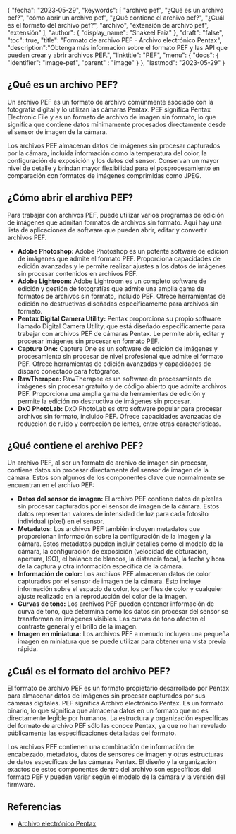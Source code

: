 {
"fecha": "2023-05-29",
  "keywords": [
"archivo pef",
"¿Qué es un archivo pef?",
"cómo abrir un archivo pef",
"¿Qué contiene el archivo pef?",
"¿Cuál es el formato del archivo pef?",
"archivo",
"extensión de archivo pef",
"extensión"
],
  "author": {
"display_name": "Shakeel Faiz"
},
"draft": "false",
"toc": true,
"title": "Formato de archivo PEF - Archivo electrónico Pentax",
  "description":"Obtenga más información sobre el formato PEF y las API que pueden crear y abrir archivos PEF.",
"linktitle": "PEF",
  "menu": {
    "docs": {
      "identifier": "image-pef",
"parent" : "image"
}
},
"lastmod": "2023-05-29"
}

## ¿Qué es un archivo PEF?

Un archivo PEF es un formato de archivo comúnmente asociado con la fotografía digital y lo utilizan las cámaras Pentax. PEF significa Pentax Electronic File y es un formato de archivo de imagen sin formato, lo que significa que contiene datos mínimamente procesados directamente desde el sensor de imagen de la cámara.

Los archivos PEF almacenan datos de imágenes sin procesar capturados por la cámara, incluida información como la temperatura del color, la configuración de exposición y los datos del sensor. Conservan un mayor nivel de detalle y brindan mayor flexibilidad para el posprocesamiento en comparación con formatos de imágenes comprimidas como JPEG.

## ¿Cómo abrir el archivo PEF?

Para trabajar con archivos PEF, puede utilizar varios programas de edición de imágenes que admitan formatos de archivos sin formato. Aquí hay una lista de aplicaciones de software que pueden abrir, editar y convertir archivos PEF.

- **Adobe Photoshop:** Adobe Photoshop es un potente software de edición de imágenes que admite el formato PEF. Proporciona capacidades de edición avanzadas y le permite realizar ajustes a los datos de imágenes sin procesar contenidos en archivos PEF.
- **Adobe Lightroom:** Adobe Lightroom es un completo software de edición y gestión de fotografías que admite una amplia gama de formatos de archivos sin formato, incluido PEF. Ofrece herramientas de edición no destructivas diseñadas específicamente para archivos sin formato.
- **Pentax Digital Camera Utility:** Pentax proporciona su propio software llamado Digital Camera Utility, que está diseñado específicamente para trabajar con archivos PEF de cámaras Pentax. Le permite abrir, editar y procesar imágenes sin procesar en formato PEF.
- **Capture One:** Capture One es un software de edición de imágenes y procesamiento sin procesar de nivel profesional que admite el formato PEF. Ofrece herramientas de edición avanzadas y capacidades de disparo conectado para fotógrafos.
- **RawTherapee:** RawTherapee es un software de procesamiento de imágenes sin procesar gratuito y de código abierto que admite archivos PEF. Proporciona una amplia gama de herramientas de edición y permite la edición no destructiva de imágenes sin procesar.
- **DxO PhotoLab:** DxO PhotoLab es otro software popular para procesar archivos sin formato, incluido PEF. Ofrece capacidades avanzadas de reducción de ruido y corrección de lentes, entre otras características.

## ¿Qué contiene el archivo PEF?

Un archivo PEF, al ser un formato de archivo de imagen sin procesar, contiene datos sin procesar directamente del sensor de imagen de la cámara. Estos son algunos de los componentes clave que normalmente se encuentran en el archivo PEF:

- **Datos del sensor de imagen:** El archivo PEF contiene datos de píxeles sin procesar capturados por el sensor de imagen de la cámara. Estos datos representan valores de intensidad de luz para cada fotosito individual (píxel) en el sensor.
- **Metadatos:** Los archivos PEF también incluyen metadatos que proporcionan información sobre la configuración de la imagen y la cámara. Estos metadatos pueden incluir detalles como el modelo de la cámara, la configuración de exposición (velocidad de obturación, apertura, ISO), el balance de blancos, la distancia focal, la fecha y hora de la captura y otra información específica de la cámara.
- **Información de color:** Los archivos PEF almacenan datos de color capturados por el sensor de imagen de la cámara. Esto incluye información sobre el espacio de color, los perfiles de color y cualquier ajuste realizado en la reproducción del color de la imagen.
- **Curvas de tono:** Los archivos PEF pueden contener información de curva de tono, que determina cómo los datos sin procesar del sensor se transforman en imágenes visibles. Las curvas de tono afectan el contraste general y el brillo de la imagen.
- **Imagen en miniatura:** Los archivos PEF a menudo incluyen una pequeña imagen en miniatura que se puede utilizar para obtener una vista previa rápida.

## ¿Cuál es el formato del archivo PEF?

El formato de archivo PEF es un formato propietario desarrollado por Pentax para almacenar datos de imágenes sin procesar capturados por sus cámaras digitales. PEF significa Archivo electrónico Pentax. Es un formato binario, lo que significa que almacena datos en un formato que no es directamente legible por humanos. La estructura y organización específicas del formato de archivo PEF sólo las conoce Pentax, ya que no han revelado públicamente las especificaciones detalladas del formato.

Los archivos PEF contienen una combinación de información de encabezado, metadatos, datos de sensores de imagen y otras estructuras de datos específicas de las cámaras Pentax. El diseño y la organización exactos de estos componentes dentro del archivo son específicos del formato PEF y pueden variar según el modelo de la cámara y la versión del firmware.

## Referencias
* [Archivo electrónico Pentax](https://www.wikidata.org/wiki/Q3964876)

